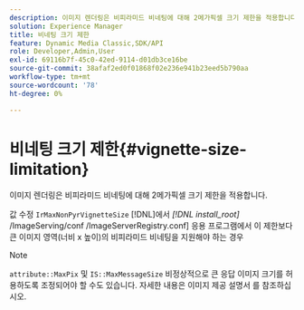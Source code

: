 ```yaml
---
description: 이미지 렌더링은 비피라미드 비네팅에 대해 2메가픽셀 크기 제한을 적용합니다.
solution: Experience Manager
title: 비네팅 크기 제한
feature: Dynamic Media Classic,SDK/API
role: Developer,Admin,User
exl-id: 69116b7f-45c0-42ed-9114-d01db3ce16be
source-git-commit: 38afaf2ed0f01868f02e236e941b23eed5b790aa
workflow-type: tm+mt
source-wordcount: '78'
ht-degree: 0%

---
```


# 비네팅 크기 제한{#vignette-size-limitation}

이미지 렌더링은 비피라미드 비네팅에 대해 2메가픽셀 크기 제한을 적용합니다.

값 수정 `IrMaxNonPyrVignetteSize` [!DNL]에서 *[!DNL install_root]* /ImageServing/conf /ImageServerRegistry.conf] 응용 프로그램에서 이 제한보다 큰 이미지 영역(너비 x 높이)의 비피라미드 비네팅을 지원해야 하는 경우

>[!NOTE]
>
>`attribute::MaxPix` 및 `IS::MaxMessageSize` 비정상적으로 큰 응답 이미지 크기를 허용하도록 조정되어야 할 수도 있습니다. 자세한 내용은 이미지 제공 설명서 를 참조하십시오.
